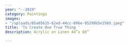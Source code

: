 ```yaml
---
year: "--2019"
category: Paintings
images:
- "/uploads/65a05615-62ed-44cc-896e-95298b5e150d.jpeg"
title: 'To Create One True Thing '
description: Acrylic on Linen 44”x 60”

---
```

